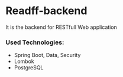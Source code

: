 # Readff-backend
It is the backend for RESTfull Web application

### Used Technologies:
- Spring Boot, Data, Security
- Lombok
- PostgreSQL
